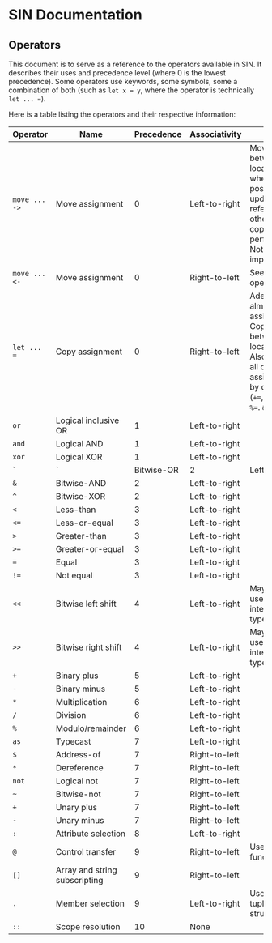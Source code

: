 # SIN Documentation

## Operators

This document is to serve as a reference to the operators available in SIN. It describes their uses and precedence level (where 0 is the lowest precedence). Some operators use keywords, some symbols, some a combination of both (such as `let x = y`, where the operator is technically `let ... =`).

Here is a table listing the operators and their respective information:

| Operator | Name | Precedence | Associativity | Notes |
| -------- | ---- | ---------- | ------------- | ----- |
| `move ... ->` | Move assignment | 0 | Left-to-right | Moves data between locations where possible (by updating references), otherwise a copy is performed. Not yet implemented. |
| `move ... <-` | Move assignment | 0 | Right-to-left | See `->` operator |
| `let ... =` | Copy assignment | 0 | Right-to-left | Adequate for almost all assignments. Copies data between locations. Also includes all other assignment-by operators (`+=`, `-=`, `*=`, `/=`, `%=`. `&=`, `|=`, `^=`). |
| `or` | Logical inclusive OR | 1 | Left-to-right | |
| `and` | Logical AND | 1 | Left-to-right | |
| `xor` | Logical XOR | 1 | Left-to-right | |
| `|` | Bitwise-OR | 2 | Left-to-right | |
| `&` | Bitwise-AND | 2 | Left-to-right | |
| `^` | Bitwise-XOR | 2 | Left-to-right | |
| `<` | Less-than | 3 | Left-to-right | |
| `<=` | Less-or-equal | 3 | Left-to-right | |
| `>` | Greater-than | 3 | Left-to-right | |
| `>=` | Greater-or-equal | 3 | Left-to-right | |
| `=` | Equal | 3 | Left-to-right | |
| `!=` | Not equal | 3 | Left-to-right | |
| `<<` | Bitwise left shift | 4 | Left-to-right | May only be used on integral types |
| `>>` | Bitwise right shift | 4 | Left-to-right | May only be used on integral types |
| `+` | Binary plus | 5 | Left-to-right | |
| `-` | Binary minus | 5 | Left-to-right | |
| `*` | Multiplication | 6 | Left-to-right | |
| `/` | Division | 6 | Left-to-right | |
| `%` | Modulo/remainder | 6 | Left-to-right | |
| `as` | Typecast | 7 | Left-to-right | |
| `$` | Address-of | 7 | Right-to-left | |
| `*` | Dereference | 7 | Right-to-left | |
| `not` | Logical not | 7 | Right-to-left | |
| `~` | Bitwise-not | 7 | Right-to-left | |
| `+` | Unary plus | 7 | Right-to-left | |
| `-` | Unary minus | 7 | Right-to-left | |
| `:` | Attribute selection | 8 | Left-to-right | |
| `@` | Control transfer | 9 | Right-to-left | Used for function calls |
| `[]` | Array and string subscripting | 9 | Right-to-left | |
| `.` | Member selection | 9 | Left-to-right | Used for tuples and structs |
| `::` | Scope resolution | 10 | None | |
